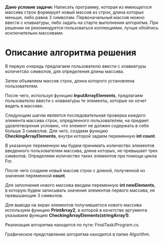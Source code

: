 **Дано условие задачи:** Написать программу, которая из имеющегося массива строк формирует новый массив из строк, длина которых меньше, либо равна 3 символам. 
Первоначальный массив можно ввести с клавиатуры, либо задать на старте выполнения алгоритма. При решении не рекомендуется пользоваться коллекциями, лучше обойтись исключительно массивами.

# Описание алгоритма решения #

В первую очередь предлагаем пользователю ввести с клавиатуры количетсво символов, для определения длины массива.

Затем объявляем массив строк, длина которого установлена пользователем.

После чего, используя функцию **InputArrayElements**, предлагаем пользователю ввести с клавиатуры те элементы, которые он хочет видеть в массиве.

Следующим шагом является последовательная проверка каждого элемента массива строк, опредленного пользователем, на предмет удовлетворения условию, что элемент не должен содержать в себе больше 3 символов.
Для чего, создаем функцию **CheckingArrayElements**, внутри которой задаем переменную **int count**.

В указанную переменную мы будем принимать количество элементов введенного пользователем массива, длина которых, не превышает трех символов. Определяем количество таких элементов при помощи цикла For.

После чего создаем новый массив строк с длиной, полученной из значения переменной **count**.

Для заполнения нового массива вводим переменную **int newElements**, в которую будем записывать значения элементов первого массива, не превышающие 3 символов.

Для вывода на экран элементов получившегося нового массива используем функцию **PrintArray2**, в которой в качетстве аргумента указываем функцию **CheckingArrayElements(stringArray1)**.

Реализация алгоритма находится по пути: FinalTask/Program.cs.

Графическое представление алгоритма находится в папке Algorithm.



